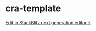 # cra-template

[Edit in StackBlitz next generation editor ⚡️](https://stackblitz.com/~/github.com/EZEDSEA/cra-template)